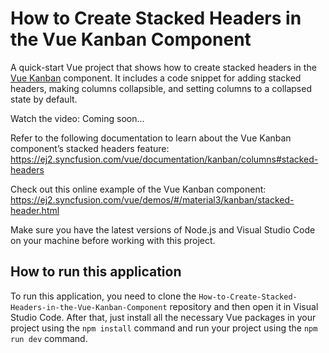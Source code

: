 # How to Create Stacked Headers in the Vue Kanban Component

A quick-start Vue project that shows how to create stacked headers in the [Vue Kanban]( https://www.syncfusion.com/vue-components/vue-kanban-board?utm_source=github&utm_medium=listing&utm_campaign=vue-kanban-templates-github-samples) component. It includes a code snippet for adding stacked headers, making columns collapsible, and setting columns to a collapsed state by default.

Watch the video: Coming soon...

Refer to the following documentation to learn about the Vue Kanban component’s stacked headers feature: https://ej2.syncfusion.com/vue/documentation/kanban/columns#stacked-headers 

Check out this online example of the Vue Kanban component: https://ej2.syncfusion.com/vue/demos/#/material3/kanban/stacked-header.html 

Make sure you have the latest versions of Node.js and Visual Studio Code on your machine before working with this project.

## How to run this application
To run this application, you need to clone the `How-to-Create-Stacked-Headers-in-the-Vue-Kanban-Component` repository and then open it in Visual Studio Code. After that, just install all the necessary Vue packages in your project using the `npm install` command and run your project using the `npm run dev` command.
